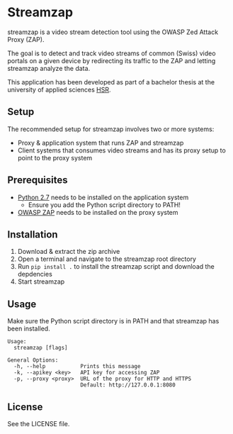 # Streamzap

streamzap is a video stream detection tool using the OWASP Zed Attack Proxy (ZAP).

The goal is to detect and track video streams of common (Swiss) video portals on a given device by redirecting its
traffic to the ZAP and letting streamzap analyze the data.

This application has been developed as part of a bachelor thesis at the university of applied sciences [HSR](https://www.hsr.ch/).


## Setup

The recommended setup for streamzap involves two or more systems:

* Proxy & application system that runs ZAP and streamzap
* Client systems that consumes video streams and has its proxy setup to point to the proxy system


## Prerequisites

* [Python 2.7](https://www.python.org/downloads/) needs to be installed on the application system
    * Ensure you add the Python script directory to PATH!
* [OWASP ZAP](https://www.owasp.org/index.php/OWASP_Zed_Attack_Proxy_Project) needs to be installed on the proxy system


## Installation

1. Download & extract the zip archive
2. Open a terminal and navigate to the streamzap root directory
3. Run `pip install .` to install the streamzap script and download the depdencies
4. Start streamzap

## Usage

Make sure the Python script directory is in PATH and that streamzap has been installed.

```
Usage:
  streamzap [flags]

General Options:
  -h, --help           Prints this message
  -k, --apikey <key>   API key for accessing ZAP
  -p, --proxy <proxy>  URL of the proxy for HTTP and HTTPS
                       Default: http://127.0.0.1:8080
```

## License

See the LICENSE file.
